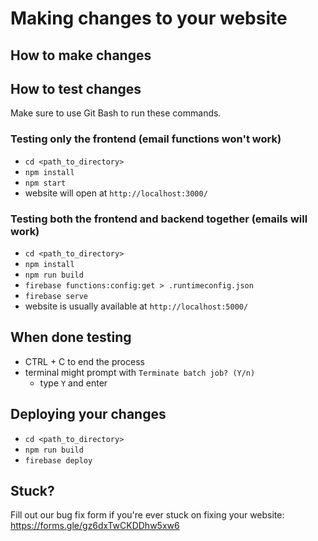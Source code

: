 # Making changes to your website

## How to make changes



## How to test changes

Make sure to use Git Bash to run these commands.

### Testing only the frontend (email functions won't work)

* `cd <path_to_directory>`
* `npm install`
* `npm start`
* website will open at `http://localhost:3000/`

### Testing both the frontend and backend together (emails will work)

* `cd <path_to_directory>`
* `npm install`
* `npm run build`
* `firebase functions:config:get > .runtimeconfig.json`
* `firebase serve`
* website is usually available at `http://localhost:5000/`

## When done testing
* CTRL + C to end the process
* terminal might prompt with `Terminate batch job? (Y/n)`
	* type `Y` and enter

## Deploying your changes
* `cd <path_to_directory>`
* `npm run build`
* `firebase deploy`

## Stuck?

Fill out our bug fix form if you're ever stuck on fixing your website: https://forms.gle/gz6dxTwCKDDhw5xw6
